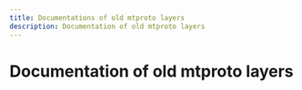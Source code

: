 ```yaml
---
title: Documentations of old mtproto layers
description: Documentation of old mtproto layers
---
```

# Documentation of old mtproto layers  

